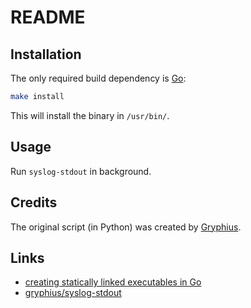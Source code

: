# README

## Installation

The only required build dependency is [Go](https://golang.org/):

```sh
make install
```

This will install the binary in `/usr/bin/`.

## Usage

Run `syslog-stdout` in background.

## Credits

The original script (in Python) was created by [Gryphius](https://github.com/gryphius).

## Links

* [creating statically linked executables in Go](http://blog.xebia.com/2014/07/04/create-the-smallest-possible-docker-container/)
* [gryphius/syslog-stdout](https://github.com/gryphius/syslog-stdout)
